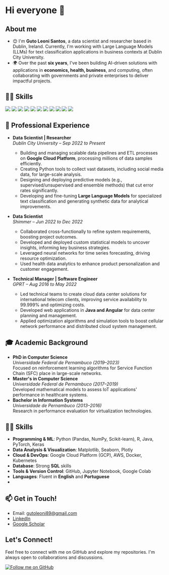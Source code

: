 # Hi everyone 👋
## About me
- 😊 I'm **Guto Leoni Santos**, a data scientist and researcher based in Dublin, Ireland. Currently, I'm working with Large Language Models (LLMs) for text classification applications in business contexts at Dublin City University.
- 🌍 Over the past **six years**, I've been building AI-driven solutions with applications in **economics, health, business**, and computing, often collaborating with governments and private enterprises to deliver impactful projects.

<!--
I have a Bachelor's degree in Information Systems from the Universidade of Pernambuco, a Master's degree and a PhD in Computer Science from the Universidade Federal de Pernambuco. In my undergraduate work, I worked with performance evaluation of virtualization technologies, comparing different virtualizers for the allocation of a 3D reconstruction application. In my master's degree, I developed mathematical models to evaluate the performance of IoT applications for healthcare systems. Finally, in my PhD, I developed a framework based on reinforcement learning algorithms for allocating service function chains in large distributed networks.
In parallel to my research, I worked on several research projects that focus on software development. I worked with web systems development with Angular and type script for the frontend, as well as rest APIs in Java and Python for the backend.
-->

<!--
---

[![trophy](https://github-profile-trophy.vercel.app/?username=thomas210&theme=darkhub)](https://github.com/thomas210/github-profile-trophy)

---
-->

## 👩‍💻 Skills
<!-- You can get badges here: https://github.com/Ileriayo/markdown-badges -->
<div>
  <img src="https://img.shields.io/badge/Python-3776AB?style=for-the-badge&logo=python&logoColor=white" target="_blank">
  <img src="https://img.shields.io/badge/scikit_learn-F7931E?style=for-the-badge&logo=scikit-learn&logoColor=white" target="_blank">
  <img src="https://img.shields.io/badge/Numpy-777BB4?style=for-the-badge&logo=numpy&logoColor=white" target="_blank">
  <img src="https://img.shields.io/badge/Pandas-2C2D72?style=for-the-badge&logo=pandas&logoColor=white" target="_blank">
  <!--   <img src="https://img.shields.io/badge/chatGPT-74aa9c?style=for-the-badge&logo=openai&logoColor=white" target="_blank"> -->
  <img src="https://img.shields.io/badge/Keras-%23D00000.svg?style=for-the-badge&logo=Keras&logoColor=white" target="_blank">
  <img src="https://img.shields.io/badge/PyTorch-%23EE4C2C.svg?style=for-the-badge&logo=PyTorch&logoColor=white" target="_blank">
  <img src="https://img.shields.io/badge/kubernetes-%23326ce5.svg?style=for-the-badge&logo=kubernetes&logoColor=white" target="_blank">
  <!--   <img src="https://img.shields.io/badge/LaTeX-47A141?style=for-the-badge&logo=LaTeX&logoColor=white" target="_blank"> -->
  <img src="https://img.shields.io/badge/GoogleCloud-%234285F4.svg?style=for-the-badge&logo=google-cloud&logoColor=white" target="_blank">
  <!--   <img src="https://img.shields.io/badge/TensorFlow-FF6F00?style=for-the-badge&logo=tensorflow&logoColor=white" target="_blank"> -->
    <img src="https://img.shields.io/badge/MongoDB-%234ea94b.svg?style=for-the-badge&logo=mongodb&logoColor=white" target="_blank">
    <img src="https://img.shields.io/badge/mysql-4479A1.svg?style=for-the-badge&logo=mysql&logoColor=white" target="_blank">
    <img src="https://img.shields.io/badge/FastAPI-005571?style=for-the-badge&logo=fastapi" target="_blank">
    
  
</div>


<!--
## Projects
<div>
Highlight some of the projects you're currently working on or have contributed to in the past. Provide brief descriptions and links to the repositories.

1. **Project 1:** Description of the project. [Link](link-to-project)
2. **Project 2:** Description of the project. [Link](link-to-project)
3. **Project 3:** Description of the project. [Link](link-to-project)
</div>
-->

## 💼 Professional Experience

- **Data Scientist | Researcher**  
  *Dublin City University – Sep 2022 to Present*  
  - Building and managing scalable data pipelines and ETL processes on **Google Cloud Platform**, processing millions of data samples efficiently.
  - Creating Python tools to collect vast datasets, including social media data, for large-scale analysis.
  - Designing and deploying predictive models (e.g., supervised/unsupervised and ensemble methods) that cut error rates significantly.
  - Developing and fine-tuning **Large Language Models** for specialized text classification and generating synthetic data for analytical improvements.

- **Data Scientist**  
  *Shimmer – Jun 2022 to Dec 2022*  
  - Collaborated cross-functionally to refine system requirements, boosting project outcomes.
  - Developed and deployed custom statistical models to uncover insights, informing key business strategies.
  - Leveraged neural networks for time series forecasting, driving resource optimization.
  - Used health data analytics to enhance product personalization and customer engagement.

- **Technical Manager | Software Engineer**  
  *GPRT – Aug 2016 to May 2022*  
  - Led technical teams to create cloud data center solutions for international telecom clients, improving service availability to 99.999% and optimizing costs.
  - Developed web applications in **Java and Angular** for data center planning and management.
  - Applied optimization algorithms and simulation tools to boost cellular network performance and distributed cloud system management.

## 🎓 Academic Background

- **PhD in Computer Science**  
  *Universidade Federal de Pernambuco (2019–2023)*  
  Focused on reinforcement learning algorithms for Service Function Chain (SFC) place in large-scale networks.
- **Master's in Computer Science**  
  *Universidade Federal de Pernambuco (2017–2019)*  
  Developed mathematical models to assess IoT applications' performance in healthcare systems.
- **Bachelor in Information Systems**  
  *Universidade de Pernambuco (2013–2016)*  
  Research in performance evaluation for virtualization technologies.

## 👩‍💻 Skills
- **Programming & ML**: Python (Pandas, NumPy, Scikit-learn), R, Java, PyTorch, Keras
- **Data Analysis & Visualization**: Matplotlib, Seaborn, Plotly
- **Cloud & DevOps**: Google Cloud Platform (GCP), AWS, Docker, Kubernetes
- **Database**: Strong **SQL** skills
- **Tools & Version Control**: GitHub, Jupyter Notebook, Google Colab
- **Languages**: Fluent in **English** and **Portuguese**
- 
## 📫 Get in Touch!
- Email: [gutoleoni89@gmail.com](mailto:gutoleoni89@gmail.com)
- [LinkedIn](https://www.linkedin.com/in/guto-leoni-santos-32064910b/)
- [Google Scholar](https://scholar.google.com/citations?user=ZxbRwRMAAAAJ&hl=pt-BR&oi=ao)


## Let's Connect!

Feel free to connect with me on GitHub and explore my repositories. I'm always open to collaborations and discussions.

[![Follow me on GitHub](https://img.shields.io/github/followers/GutoL?style=social)](https://github.com/GutoL)



<!--
**GutoL/GutoL** is a ✨ _special_ ✨ repository because its `README.md` (this file) appears on your GitHub profile.

Here are some ideas to get you started:

- 🔭 I’m currently working on ...
- 🌱 I’m currently learning ...
- 👯 I’m looking to collaborate on ...
- 🤔 I’m looking for help with ...
- 💬 Ask me about ...
- 📫 How to reach me: ...
- 😄 Pronouns: ...
- ⚡ Fun fact: ...
-->
